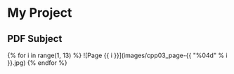 # My Project

## PDF Subject

<!-- Assuming the images are in the "images" directory -->
{% for i in range(1, 13) %}
![Page {{ i }}](images/cpp03_page-{{ "%04d" % i }}.jpg)
{% endfor %}

